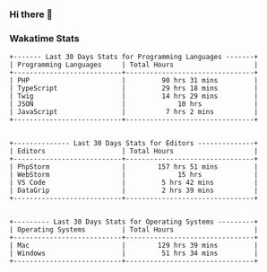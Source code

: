 ### Hi there 👋

<!--
**claserre9/claserre9** is a ✨ _special_ ✨ repository because its `README.md` (this file) appears on your GitHub profile.

Here are some ideas to get you started:

- 🔭 I’m currently working on ...
- 🌱 I’m currently learning ...
- 👯 I’m looking to collaborate on ...
- 🤔 I’m looking for help with ...
- 💬 Ask me about ...
- 📫 How to reach me: ...
- 😄 Pronouns: ...
- ⚡ Fun fact: ...
-->

[//]: # (wakatime-stats)

### Wakatime Stats
```
+------- Last 30 Days Stats for Programming Languages -------+
| Programming Languages     | Total Hours                    |
+---------------------------+--------------------------------+
| PHP                       |         90 hrs 31 mins         |
| TypeScript                |         29 hrs 18 mins         |
| Twig                      |         14 hrs 29 mins         |
| JSON                      |             10 hrs             |
| JavaScript                |          7 hrs 2 mins          |
+---------------------------+--------------------------------+


+-------------- Last 30 Days Stats for Editors --------------+
| Editors                   | Total Hours                    |
+---------------------------+--------------------------------+
| PhpStorm                  |        157 hrs 51 mins         |
| WebStorm                  |             15 hrs             |
| VS Code                   |         5 hrs 42 mins          |
| DataGrip                  |         2 hrs 39 mins          |
+---------------------------+--------------------------------+


+--------- Last 30 Days Stats for Operating Systems ---------+
| Operating Systems         | Total Hours                    |
+---------------------------+--------------------------------+
| Mac                       |        129 hrs 39 mins         |
| Windows                   |         51 hrs 34 mins         |
+---------------------------+--------------------------------+
```

[//]: # (end-wakatime-stats)
































































































